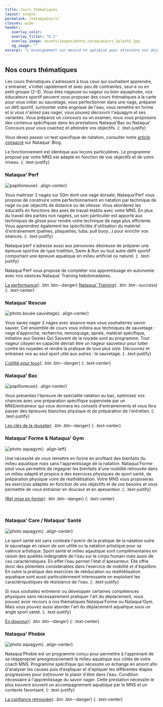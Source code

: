 ```yaml
---
title: Cours thématiques
layout: single
permalink: /nataquaCours/
classes: wide
header:
   overlay_color: 
   overlay_filter: "0.1"
   overlay_image: assets/images/photo_nataquaCours_Splash2.jpg
   og_image: ""
excerpt: "L'enseignement sur mesure et optimisé pour atteindre vos objectifs en souplesse"
---
```

<a name="nataquaCours"></a>

## Nos cours thématiques

Les cours thématiques s'adressent à tous ceux qui souhaitent apprendre, s'entrainer, s'initier rapidement et avec peu de contraintes, seul-e ou en petit groupe (2-3). Vous êtes nageuse ou nageur ou bien aquaphobe, nos éducateurs sportif peuvent vous proposer des cours thématiques à la carte pour vous initier au sauvetage, vous perfectionner dans une nage, préparer un défi sportif, surmonter votre angoisse de l'eau, vous remettre en forme et si vous n'aimez pas nager, vous pouvez découvrir l'aquagym et ses variantes.
Vous préparez un concours ou un examen, nous vous proposons des contenus spécifiques dans les prestations Nataqua'Bac ou Nataqua' Concours pour vous coachez et atteindre vos objectifs. 
{: .text-justify}

Vous devez passer un test specifique de natation, consulter notre [article consacré](#url) sur Nataqua' Blog.


Le fonctionnement est identique aux leçons particulières. Le programme proposé par votre MNS est adapté en fonction de vos objectifs et de votre niveau.
{: .text-justify} 

<a name="nataquaPerf"></a>

### Nataqua' Perf

![papilloneuse](/assets/images/photo_nataquaPerf.jpg){: .align-center}

Vous maitriser 2 nages sur 50m dont une nage dorsale, Nataqua'Perf vous propose de construire votre perfectionnement en natation par technique de nage ou par objectifs de distance ou de vitesse. Vous aborderez les éducatifs en fonctions des axes de travail établis avec votre MNS. En plus du travail des parties non nagées, un soin particulier est apporté aux techniques de glisse pour rendre votre technique de nage plus efficiente. Vous apprendrez également les spécificités d'utilisation du matériel d'entrainement (palmes, plaquettes, tuba, pull buoy...) pour enrichir vos séances.
{: .text-justify}

Nataqua'perf s'adresse aussi aux personnes désireuse de préparer une épreuve sportive de type triathlon, Swim & Run ou tout autre défit sportif comportant une épreuve aquatique en milieu artificiel ou naturel.
{: .text-justify}

Nataqua'Perf vous propose de compléter vos apprentissage en autonomie avec nos séances Nataqua' Training hebdomadaires.

[La performance](/contact/){: .btn .btn--danger} [Nataqua' Training](/nataquaTraining/){: .btn .btn--success}
{: .text-center}



<a name="nataquaRescue"></a>

### Nataqua' Rescue

![photo bouée sauvetage](/assets/images/photo_nataquaRescue1.jpg){: .align-center}

Vous savez nager 3 nages avec aisance mais vous souhaiteriez savoir sauver. Cet ensemble de cours vous initiera aux techniques de sauvetage : nage d'approche, recherche, remorquage, apnée, matériel spécifique, initiation aux Gestes Qui Sauvent de la noyade sont au programme. Tout nageur citoyen en capacité devrait être un nageur sauveteur pour lutter contre les noyades et rendre la pratique de tous plus sûre. Découvrez et entrainez vos au seul sport utile aux autres : le sauvetage.
{: .text-justify}




[L'utilité pour tous](/contact/){: .btn .btn--danger}
{: .text-center}

<a name="nataquaBac"></a>

### Nataqua' Bac

![papilloneuse](/assets/images/photo_nataquaBac.jpg){: .align-center}


Vous présentez l'épreuve de spécialité natation au bac, optimisez vos chances avec une préparation spécifique supervisée par un MNS/entraineur qui vous donnera les conseils d'entrainements et vous fera passer des épreuves blanches physique et de préparation de l'entretien.
{: .text-justify}

[Les clés de la réussite](/contact/){: .btn .btn--danger}
{: .text-center}


<a name="nataquaForme"></a>

### Nataqua' Forme & Nataqua' Gym

![photo aquagym](/assets/images/photo_nataquaGym.jpg){: .align-left}

Une nécessité de vous remettre en forme en profitant des bienfaits du milieu aquatique mais sans l'apprentissage de la natation. Nataqua'Forme peut vous permettre de regagner les bienfaits d'une mobilité retrouvée dans un milieu adapté et propice à des exercices physiques de sport santé, de préparation physique voire de réathlétisation. Votre MNS vous proposeras les exercices adaptés en fonction de vos objectifs et de vos besoins et vous permettre de vous entrainer en douceur et en apesanteur.
{: .text-justify}

[(Re) mise en forme](/contact/){: .btn .btn--danger}
{: .text-center}

<br>

<a name="nataquaSante"></a>

### Nataqua' Care / Nataqua' Santé

![photo aquagym](/assets/images/photo_nataquaSante.jpg){: .align-center}

Le sport santé est sans conteste l'avenir de la pratique de la natation outre le sauvetage en raison de son utilité ou la natation artistique pour sa valence artistique.
Sport santé et milieu aqautique sont complémentaires en raison des qualités indeignable de l'eau sur le corps humain mais aussi de ces caractéristiques. En effet l'eau permet l'état d'apesanteur. Elle offre donc des potentiels considérables dans l'exercice de mobilité et d'équilibre. En outre la pratique des exercices de rééducation ou réathlétisation aquatique sont aussi particulièrmeent interessante en exploitant les caractériqustiques de résistance de l'eau.
{: .text-justify}

Si vous souhaitez entretenir ou développer certaines compétences physiques sans nécessairement pratiquer l'art du déplacement, vous pouvez avoir recours à nos thématiques Nataqua'Forme ou Nataqua'Gym. Mais vous pouvez aussi aborder l'art du déplacement aquatique sous un angle sport santé.
{: .text-justify}

[En douceur](/contact/){: .btn .btn--danger}
{: .text-center}


<a name="nataquaPhobie"></a>

### Nataqua' Phobie

![photo aquagym](/assets/images/photo_nataquaPhobie.jpg){: .align-center}

Nataqua'Phobie est un programme conçu pour permettre à l'apprenant de se réapproprier preogressivement le milieu aquatique aux côtés de votre coach MNS. Programme spécifique qui nécessite un échange en amont afin d'analyser les causes puis d'expliquer et d'epliquer les différentes étapes progressives pour (re)trouver le plaisir d'être dans l'eau. Condition nécessaire à l'apprentissage du savoir nager. Cette prestation nécessite le plus souvent souvent un accompagnement aquatique par le MNS et un contexte favorisant.
{: .text-justify}

[La confiance retrouvée](/contact/){: .btn .btn--danger}
{: .text-center}


